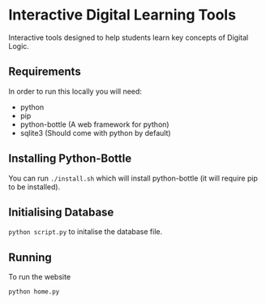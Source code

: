# Interactive Digital Learning Tools

Interactive tools designed to help students learn key concepts of Digital Logic.

## Requirements

In order to run this locally you will need:

* python
* pip
* python-bottle (A web framework for python)
* sqlite3 (Should come with python by default)

## Installing Python-Bottle

You can run `./install.sh` which will install python-bottle (it will require pip to be installed).

## Initialising Database

`python script.py` to initalise the database file.

## Running

To run the website

`python home.py`